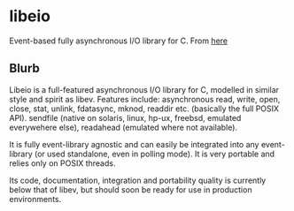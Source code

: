 # libeio

  Event-based fully asynchronous I/O library for C. From [here](http://software.schmorp.de/pkg/libeio.html)

## Blurb

  Libeio is a full-featured asynchronous I/O library for C, modelled in similar style and spirit as libev. Features include: asynchronous read, write, open, close, stat, unlink, fdatasync, mknod, readdir etc. (basically the full POSIX API). sendfile (native on solaris, linux, hp-ux, freebsd, emulated everywehere else), readahead (emulated where not available).

  It is fully event-library agnostic and can easily be integrated into any event-library (or used standalone, even in polling mode). It is very portable and relies only on POSIX threads.

  Its code, documentation, integration and portability quality is currently below that of libev, but should soon be ready for use in production environments.

